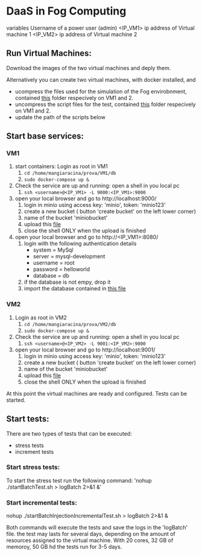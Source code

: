 # DaaS in Fog Computing



variables
<username> Username of a power user (admin)
<IP_VM1> ip address of Virtual machine 1
<IP_VM2> ip address of Virtual machine 2


## Run Virtual Machines:
Download the images of the two virtual machines and deply them.

Alternatively you can create two virtual machines, with docker installed, and
- ucompress the files used for the simulation of the Fog envirobnment, contained [this]() folder respecively on VM1 and 2.
- uncompress the script files for the test, contained [this]() folder respecively on VM1 and 2.
- update the path of the scripts below

## Start base services:

### VM1
1. start containers: Login as root in VM1
   1. `cd /home/mangiaracina/prova/VM1/db`
   2. `sudo docker-compose up &`
2. Check the service are up and running: open a shell in you local pc
   1. `ssh <username>@<IP_VM1> -L 9000:<IP_VM1>:9000`
3. open your local browser and go to http://localhost:9000/
   1. login in minio using access key: 'minio', token: 'minio123'
   2. create a new bucket ( button 'create bucket' on the left lower corner)
   3. name of the bucket 'miniobucket'
   4. upload this [file ](https://github.com/MattiaSalnitri/DaaSinFogComputing/blob/main/Test%20source/Resources/file1.json)
   5. close the shell ONLY when the upload is finished
4. open your local browser and go to http://<IP_VM1>:8080/
   1. login with the following authentication details
      - system = MySql
      - server = mysql-development
      - username = root
      - password = helloworld
      - database = db
   2. if the database is not empy, drop it
   3. import the database contained in [this file](https://github.com/MattiaSalnitri/DaaSinFogComputing/blob/main/Test%20source/Resources/db.sql.gz)


### VM2
1. Login as root in VM2
   1. `cd /home/mangiaracina/prova/VM2/db`
   2. `sudo docker-compose up &`
2. Check the service are up and running: open a shell in you local pc
   1. `ssh <username>@<IP_VM2> -L 9001:<IP_VM2>:9000`
3. open your local browser and go to http://localhost:9001/
   1. login in minio using access key: 'minio', token: 'minio123'
   2. create a new bucket ( button 'create bucket' on the left lower corner)
   3. name of the bucket 'miniobucket'
   4. upload this [file ](https://github.com/MattiaSalnitri/DaaSinFogComputing/blob/main/Test%20source/Resources/file1.json)
   5. close the shell ONLY when the upload is finished

At this point the virtual machines are ready and configured. Tests can be started.

## Start tests:

There are two types of tests that can be executed:
- stress tests
- increment tests


### Start stress tests:
To start the stress test run the following command:
'nohup ./startBatchTest.sh > logBatch 2>&1 &'

### Start incremental tests:
nohup ./startBatchInjectionIncrementalTest.sh > logBatch 2>&1 &

Both commands will execute the tests and save the logs in the 'logBatch' file. the test may lasts for several days, depending on the amount of resources assigned to the virtual machine. With 20 cores, 32 GB of memoroy, 50 GB hd the tests run for 3-5 days. 
